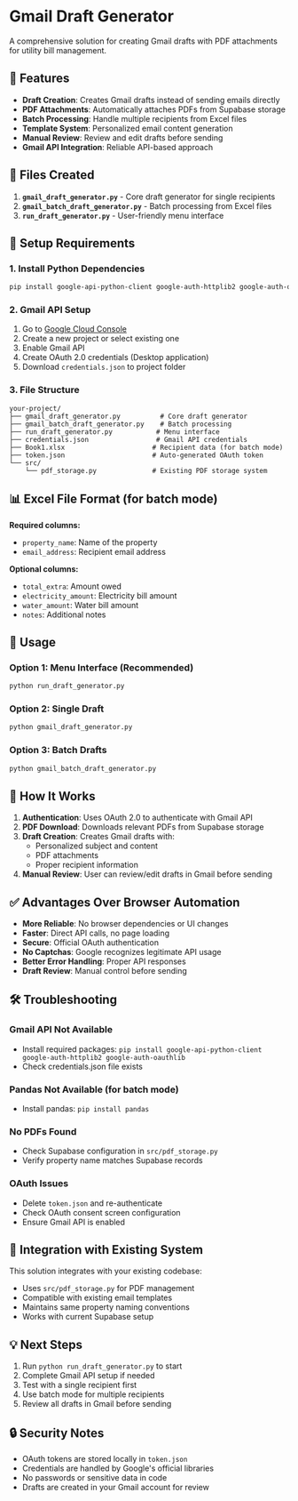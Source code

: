 # Gmail Draft Generator

A comprehensive solution for creating Gmail drafts with PDF attachments for utility bill management.

## 🚀 Features

- **Draft Creation**: Creates Gmail drafts instead of sending emails directly
- **PDF Attachments**: Automatically attaches PDFs from Supabase storage
- **Batch Processing**: Handle multiple recipients from Excel files
- **Template System**: Personalized email content generation
- **Manual Review**: Review and edit drafts before sending
- **Gmail API Integration**: Reliable API-based approach

## 📁 Files Created

1. **`gmail_draft_generator.py`** - Core draft generator for single recipients
2. **`gmail_batch_draft_generator.py`** - Batch processing from Excel files
3. **`run_draft_generator.py`** - User-friendly menu interface

## 🔧 Setup Requirements

### 1. Install Python Dependencies

```bash
pip install google-api-python-client google-auth-httplib2 google-auth-oauthlib pandas requests
```

### 2. Gmail API Setup

1. Go to [Google Cloud Console](https://console.cloud.google.com/)
2. Create a new project or select existing one
3. Enable Gmail API
4. Create OAuth 2.0 credentials (Desktop application)
5. Download `credentials.json` to project folder

### 3. File Structure

```
your-project/
├── gmail_draft_generator.py          # Core draft generator
├── gmail_batch_draft_generator.py    # Batch processing
├── run_draft_generator.py           # Menu interface
├── credentials.json                 # Gmail API credentials
├── Book1.xlsx                      # Recipient data (for batch mode)
├── token.json                      # Auto-generated OAuth token
└── src/
    └── pdf_storage.py              # Existing PDF storage system
```

## 📊 Excel File Format (for batch mode)

**Required columns:**
- `property_name`: Name of the property
- `email_address`: Recipient email address

**Optional columns:**
- `total_extra`: Amount owed
- `electricity_amount`: Electricity bill amount
- `water_amount`: Water bill amount
- `notes`: Additional notes

## 🎯 Usage

### Option 1: Menu Interface (Recommended)
```bash
python run_draft_generator.py
```

### Option 2: Single Draft
```bash
python gmail_draft_generator.py
```

### Option 3: Batch Drafts
```bash
python gmail_batch_draft_generator.py
```

## 🔄 How It Works

1. **Authentication**: Uses OAuth 2.0 to authenticate with Gmail API
2. **PDF Download**: Downloads relevant PDFs from Supabase storage
3. **Draft Creation**: Creates Gmail drafts with:
   - Personalized subject and content
   - PDF attachments
   - Proper recipient information
4. **Manual Review**: User can review/edit drafts in Gmail before sending

## ✅ Advantages Over Browser Automation

- **More Reliable**: No browser dependencies or UI changes
- **Faster**: Direct API calls, no page loading
- **Secure**: Official OAuth authentication
- **No Captchas**: Google recognizes legitimate API usage
- **Better Error Handling**: Proper API responses
- **Draft Review**: Manual control before sending

## 🛠️ Troubleshooting

### Gmail API Not Available
- Install required packages: `pip install google-api-python-client google-auth-httplib2 google-auth-oauthlib`
- Check credentials.json file exists

### Pandas Not Available (for batch mode)
- Install pandas: `pip install pandas`

### No PDFs Found
- Check Supabase configuration in `src/pdf_storage.py`
- Verify property name matches Supabase records

### OAuth Issues
- Delete `token.json` and re-authenticate
- Check OAuth consent screen configuration
- Ensure Gmail API is enabled

## 🔗 Integration with Existing System

This solution integrates with your existing codebase:
- Uses `src/pdf_storage.py` for PDF management
- Compatible with existing email templates
- Maintains same property naming conventions
- Works with current Supabase setup

## 💡 Next Steps

1. Run `python run_draft_generator.py` to start
2. Complete Gmail API setup if needed
3. Test with a single recipient first
4. Use batch mode for multiple recipients
5. Review all drafts in Gmail before sending

## 🔒 Security Notes

- OAuth tokens are stored locally in `token.json`
- Credentials are handled by Google's official libraries
- No passwords or sensitive data in code
- Drafts are created in your Gmail account for review
